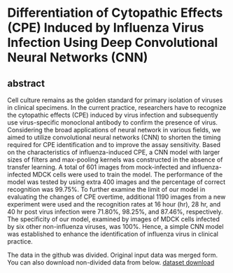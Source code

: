 # Differentiation of Cytopathic Effects (CPE) Induced by Influenza Virus Infection Using Deep Convolutional Neural Networks (CNN)

## abstract

Cell culture remains as the golden standard for primary isolation of viruses in clinical specimens. In the current practice, researchers have to recognize the cytopathic effects (CPE) induced by virus infection and subsequently use virus-specific monoclonal antibody to confirm the presence of virus. Considering the broad applications of neural network in various fields, we aimed to utilize convolutional neural networks (CNN) to shorten the timing required for CPE identification and to improve the assay sensitivity. Based on the characteristics of influenza-induced CPE, a CNN model with larger sizes of filters and max-pooling kernels was constructed in the absence of transfer learning. A total of 601 images from mock-infected and influenza-infected MDCK cells were used to train the model. The performance of the model was tested by using extra 400 images and the percentage of correct recognition was 99.75%. To further examine the limit of our model in evaluating the changes of CPE overtime, additional 1190 images from a new experiment were used and the recognition rates at 16 hour (hr), 28 hr, and 40 hr post virus infection were 71.80%, 98.25%, and 87.46%, respectively. The specificity of our model, examined by images of MDCK cells infected by six other non-influenza viruses, was 100%. Hence, a simple CNN model was established to enhance the identification of influenza virus in clinical practice.


The data in the github was divided. Original input data was merged form. You can also download non-divided data from below.
[dataset download](https://ppt.cc/f8uK5x)
